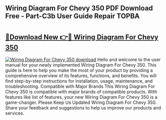## Wiring Diagram For Chevy 350 PDF Download Free - Part-C3b User Guide Repair TOPBA

# <h2><a href="http://dflg3b9.blite.top/?on=Wiring+Diagram+For+Chevy+350">🔗Download New 👉🔴 Wiring Diagram For Chevy 350</a></h2>

[![Wiring Diagram For Chevy 350 download](https://i.imgur.com/lujVjoI.png)](http://dflg3b9.blite.top/?on=Wiring+Diagram+For+Chevy+350)
Hello and welcome to the user manual for your newly implemented Wiring Diagram For Chevy 350. This guide is here to help you make the most of your product by providing a comprehensive overview of its features, functions, and benefits. You will find step-by-step instructions for installation, usage, maintenance, and troubleshooting. Compatible with Major Brands This Wiring Diagram For Chevy 350 is compatible with major brands of compatible products. With features like list of features, your new Wiring Diagram For Chevy 350 is a game-changer. Please Keep Us Updated Wiring Diagram For Chevy 350. Share your feedback and suggestions to help us improve our products and services.
